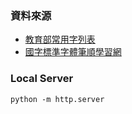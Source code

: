 ### 資料來源
- [教育部常用字列表](https://language.moe.gov.tw/result.aspx?classify_sn=23&subclassify_sn=437&content_sn=46)
- [國字標準字體筆順學習網](https://stroke-order.learningweb.moe.edu.tw/home.do)

### Local Server
```
python -m http.server
```

